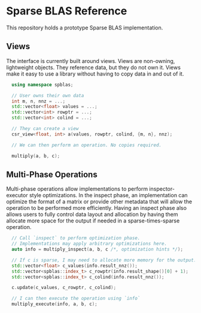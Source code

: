 # Sparse BLAS Reference
This repository holds a prototype Sparse BLAS implementation.

## Views
The interface is currently built around views.  Views are non-owning, lightweight objects.
They reference data, but they do not own it.  Views make it easy to use a library without
having to copy data in and out of it.

```cpp
  using namespace spblas;

  // User owns their own data
  int m, n, nnz = ...;
  std::vector<float> values = ...;
  std::vector<int> rowptr = ...;
  std::vector<int> colind = ...;

  // They can create a view
  csr_view<float, int> a(values, rowptr, colind, {m, n}, nnz);

  // We can then perform an operation. No copies required.

  multiply(a, b, c);
```

## Multi-Phase Operations
Multi-phase operations allow implementations to perform inspector-executor style optimizations.
In the inspect phase, an implementation can optimize the format of a matrix or provide other
metadata that will allow the operation to be performed more efficiently.  Having an inspect
phase also allows users to fully control data layout and allocation by having them allocate more
space for the output if needed in a sparse-times-sparse operation.

```cpp
  // Call `inspect` to perform optimization phase.
  // Implementations may apply arbitrary optimizations here.
  auto info = multiply_inspect(a, b, c /*, optimization hints */);

  // If c is sparse, I may need to allocate more memory for the output.
  std::vector<float> c_values(info.result_nnz());
  std::vector<spblas::index_t> c_rowptr(info.result_shape()[0] + 1);
  std::vector<spblas::index_t> c_colind(info.result_nnz());

  c.update(c_values, c_rowptr, c_colind);

  // I can then execute the operation using `info`
  multiply_execute(info, a, b, c);
```
